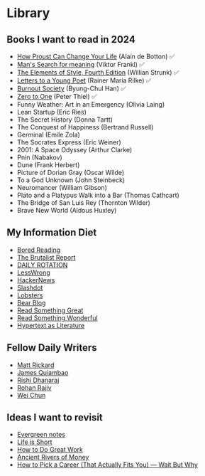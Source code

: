 # Library

## Books I want to read in 2024

- [How Proust Can Change Your Life](/posts/proust) (Alain de Botton) ✅
- [Man's Search for meaning](/posts/meaning) (Viktor Frankl) ✅
- [The Elements of Style, Fourth Edition](/posts/elementsofstyle) (Willian Strunk) ✅
- [Letters to a Young Poet](/posts/rilkeletters) (Rainer Maria Rilke) ✅
- [Burnout Society](/posts/burnoutsociety) (Byung-Chul Han) ✅
- [Zero to One](/posts/0to1) (Peter Thiel) ✅
- Funny Weather: Art in an Emergency (Olivia Laing)
- Lean Startup (Eric Ries)
- The Secret History (Donna Tartt)
- The Conquest of Happiness (Bertrand Russell)
- Germinal (Emile Zola)
- The Socrates Express (Eric Weiner)
- 2001: A Space Odyssey (Arthur Clarke)
- Pnin (Nabakov)
- Dune (Frank Herbert)
- Picture of Dorian Gray (Oscar Wilde)
- To a God Unknown (John Steinbeck)
- Neuromancer (William Gibson)
- Plato and a Platypus Walk into a Bar (Thomas Cathcart)
- The Bridge of San Luis Rey (Thornton Wilder)
- Brave New World (Aldous Huxley)

## My Information Diet

- [Bored Reading](https://boredreading.com/)
- [The Brutalist Report](https://brutalist.report/)
- [DAILY ROTATION](https://www.dailyrotation.com/)
- [LessWrong](https://www.lesswrong.com/)
- [HackerNews](https://news.ycombinator.com/)
- [Slashdot](https://slashdot.org/)
- [Lobsters](https://lobste.rs/)
- [Bear Blog](https://bearblog.dev/discover/)
- [Read Something Great](https://www.readsomethinggreat.com/)
- [Read Something Wonderful](https://readsomethingwonderful.com/)
- [Hypertext as Literature](https://hypertext.joodaloop.com/)

## Fellow Daily Writers

- [Matt Rickard](https://matt-rickard.com/archive)
- [James Quiambao](https://www.jquiambao.com/archives)
- [Rishi Dhanaraj](https://www.rishi.io/)
- [Rohan Rajiv](https://alearningaday.blog/archives/)
- [Wei Chun](https://weichun.xyz/)

## Ideas I want to revisit

- [Evergreen notes](https://notes.andymatuschak.org/Evergreen_notes)
- [Life is Short](http://www.paulgraham.com/vb.html)
- [How to Do Great Work](http://paulgraham.com/greatwork.html)
- [Ancient Rivers of Money](https://www.ribbonfarm.com/2010/11/05/ancient-rivers-of-money/)
- [How to Pick a Career (That Actually Fits You) — Wait But Why](https://waitbutwhy.com/2018/04/picking-career.html)
